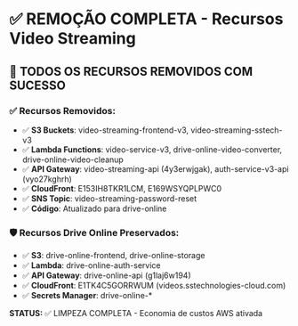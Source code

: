 # ✅ REMOÇÃO COMPLETA - Recursos Video Streaming

## 🎯 **TODOS OS RECURSOS REMOVIDOS COM SUCESSO**

### ✅ **Recursos Removidos:**
- ✅ **S3 Buckets**: video-streaming-frontend-v3, video-streaming-sstech-v3
- ✅ **Lambda Functions**: video-service-v3, drive-online-video-converter, drive-online-video-cleanup  
- ✅ **API Gateway**: video-streaming-api (4y3erwjgak), auth-service-v3-api (vyo27kghrh)
- ✅ **CloudFront**: E153IH8TKR1LCM, E169WSYQPLPWC0
- ✅ **SNS Topic**: video-streaming-password-reset
- ✅ **Código**: Atualizado para drive-online

### 🛡️ **Recursos Drive Online Preservados:**
- ✅ **S3**: drive-online-frontend, drive-online-storage
- ✅ **Lambda**: drive-online-auth-service
- ✅ **API Gateway**: drive-online-api (g1laj6w194)
- ✅ **CloudFront**: E1TK4C5GORRWUM (videos.sstechnologies-cloud.com)
- ✅ **Secrets Manager**: drive-online-*

**STATUS:** ✅ LIMPEZA COMPLETA - Economia de custos AWS ativada